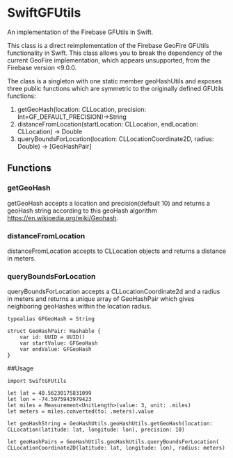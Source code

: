 # SwiftGFUtils
An implementation of the Firebase GFUtils in Swift.

This class is a direct reimplementation of the Firebase GeoFire GFUtils functionality in Swift. This class allows you to break the dependency of the current GeoFire implementation, which appears unsupported, from the Firebase version <9.0.0.

The class is a singleton with one static member geoHashUtils and exposes three public functions which are symmetric to the originally defined GFUtils functions:
1. getGeoHash(location: CLLocation, precision: Int=GF_DEFAULT_PRECISION)->String
2. distanceFromLocation(startLocation: CLLocation, endLocation: CLLocation) -> Double
3. queryBoundsForLocation(location: CLLocationCoordinate2D, radius: Double) -> [GeoHashPair]


## Functions
### getGeoHash
getGeoHash accepts a location and precision(default 10) and returns a geoHash string according to this geoHash algorithm
https://en.wikipedia.org/wiki/Geohash.

### distanceFromLocation
distanceFromLocation accepts to CLLocation objects and returns a distance in meters.

### queryBoundsForLocation
queryBoundsForLocation accepts a CLLocationCoordinate2d and a radius in meters and returns a unique array of GeoHashPair which gives neighboring geoHashes within the location radius.

```
typealias GFGeoHash = String

struct GeoHashPair: Hashable {
    var id: UUID = UUID()
    var startValue: GFGeoHash
    var endValue: GFGeoHash
}
```

##Usage

```
import SwiftGFUtils

let lat = 40.56230175831099
let lon = -74.5975943979423
let miles = Measurement<UnitLength>(value: 3, unit: .miles)
let meters = miles.converted(to: .meters).value

let geoHashString = GeoHashUtils.geoHashUtils.getGeoHash(location: CLLocation(latitude: lat, longitude: lon), precision: 10)

let geoHashPairs = GeoHashUtils.geoHashUtils.queryBoundsForLocation(            CLLocationCoordinate2D(latitude: lat, longitude: lon), radius: meters)
```
